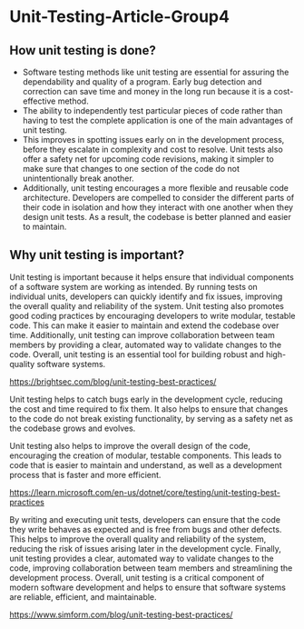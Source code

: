 # Unit-Testing-Article-Group4
## How unit testing is done?
 - Software testing methods like unit testing are essential for assuring the dependability and quality of a program. Early bug detection and correction can save time and money in the long run because it is a cost-effective method.
- The ability to independently test particular pieces of code rather than having to test the complete application is one of the main advantages of unit testing. 
- This improves in spotting issues early on in the development process, before they escalate in complexity and cost to resolve. Unit tests also offer a safety net for upcoming code revisions, making it simpler to make sure that changes to one section of the code do not unintentionally break another.
- Additionally, unit testing encourages a more flexible and reusable code architecture. Developers are compelled to consider the different parts of their code in isolation and how they interact with one another when they design unit tests. As a result, the codebase is better planned and easier to maintain.


## Why unit testing is important?
Unit testing is important because it helps ensure that individual components of a software system are working as intended. By running tests on individual units, developers can quickly identify and fix issues, improving the overall quality and reliability of the system. Unit testing also promotes good coding practices by encouraging developers to write modular, testable code. This can make it easier to maintain and extend the codebase over time. Additionally, unit testing can improve collaboration between team members by providing a clear, automated way to validate changes to the code. Overall, unit testing is an essential tool for building robust and high-quality software systems.

 https://brightsec.com/blog/unit-testing-best-practices/

Unit testing helps to catch bugs early in the development cycle, reducing the cost and time required to fix them. It also helps to ensure that changes to the code do not break existing functionality, by serving as a safety net as the codebase grows and evolves.

Unit testing also helps to improve the overall design of the code, encouraging the creation of modular, testable components. This leads to code that is easier to maintain and understand, as well as a development process that is faster and more efficient.

https://learn.microsoft.com/en-us/dotnet/core/testing/unit-testing-best-practices

 By writing and executing unit tests, developers can ensure that the code they write behaves as expected and is free from bugs and other defects. This helps to improve the overall quality and reliability of the system, reducing the risk of issues arising later in the development cycle. Finally, unit testing provides a clear, automated way to validate changes to the code, improving collaboration between team members and streamlining the development process. Overall, unit testing is a critical component of modern software development and helps to ensure that software systems are reliable, efficient, and maintainable.

https://www.simform.com/blog/unit-testing-best-practices/ 
